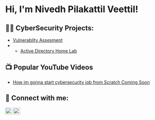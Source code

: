 <h1>Hi, I'm Nivedh Pilakattil Veettil! </h1>

<h2>👨‍💻 CyberSecurity Projects:</h2>

- [Vulnerablity Assesment](https://github.com/Nivedhpv/vulnerablity-assesment/blob/main/README.md)
- - [Active Directory Home Lab](https://github.com/Nivedhpv/vulnerablity-assesment/blob/main/README.md)

<h2>📺 Popular YouTube Videos</h2>

- [How im gonna start cybersecurity job from Scratch Coming Soon]()


<h2> 🤳 Connect with me:</h2>


[<img align="left" alt="JoshMadakor | LinkedIn" width="22px" src="https://cdn.jsdelivr.net/npm/simple-icons@v3/icons/linkedin.svg" />][linkedin]
[<img align="left" alt="JoshMadakor | Instagram" width="22px" src="https://cdn.jsdelivr.net/npm/simple-icons@v3/icons/instagram.svg" />][instagram]



[instagram]: https://www.instagram.com/joshmadakor/
[linkedin]: https://linkedin.com/in/nivedh-pv


[instagram]: https://www.instagram.com/nivii._43/
[linkedin]: https://linkedin.com/in/nivedh-pv

<!--
**joshmadakor1/joshmadakor1** is a ✨ _special_ ✨ repository because its `README.md` (this file) appears on your GitHub profile.

Here are some ideas to get you started:

- 🔭 I’m currently working on ...
- 🌱 I’m currently learning ...
- 👯 I’m looking to collaborate on ...
- 🤔 I’m looking for help with ...
- 💬 Ask me about ...
- 📫 How to reach me: ...
- 😄 Pronouns: ...
- ⚡ Fun fact: ...
-->
